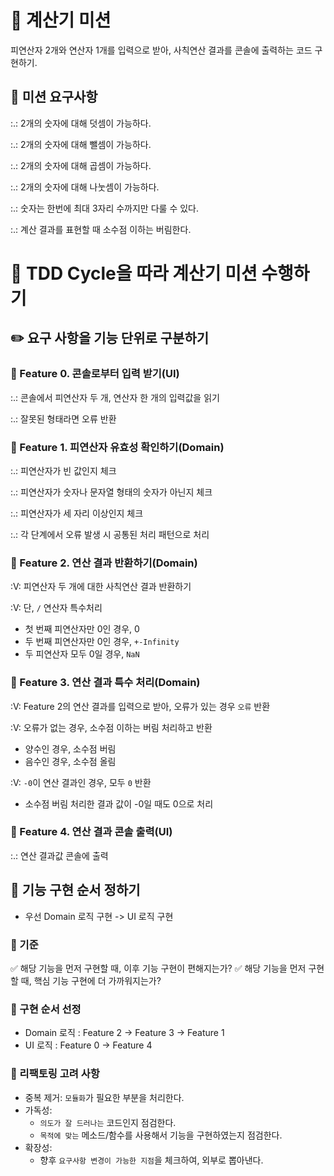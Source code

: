 # 🧮 계산기 미션

피연산자 2개와 연산자 1개를 입력으로 받아, 사칙연산 결과를 콘솔에 출력하는 코드 구현하기.

## 🎯 미션 요구사항

:.: 2개의 숫자에 대해 덧셈이 가능하다.

:.: 2개의 숫자에 대해 뺄셈이 가능하다.

:.: 2개의 숫자에 대해 곱셈이 가능하다.

:.: 2개의 숫자에 대해 나눗셈이 가능하다.

:.: 숫자는 한번에 최대 3자리 수까지만 다룰 수 있다.

:.: 계산 결과를 표현할 때 소수점 이하는 버림한다.

# 🔄 TDD Cycle을 따라 계산기 미션 수행하기

## ✏️ 요구 사항을 기능 단위로 구분하기

### 📌 Feature 0. 콘솔로부터 입력 받기(UI)

:.: 콘솔에서 피연산자 두 개, 연산자 한 개의 입력값을 읽기

:.: 잘못된 형태라면 오류 반환

### 📌 Feature 1. 피연산자 유효성 확인하기(Domain)

:.: 피연산자가 빈 값인지 체크

:.: 피연산자가 숫자나 문자열 형태의 숫자가 아닌지 체크

:.: 피연산자가 세 자리 이상인지 체크

:.: 각 단계에서 오류 발생 시 공통된 처리 패턴으로 처리

### 📌 Feature 2. 연산 결과 반환하기(Domain)

:V: 피연산자 두 개에 대한 사칙연산 결과 반환하기

:V: 단, `/` 연산자 특수처리

-   첫 번째 피연산자만 0인 경우, 0
-   두 번째 피연산자만 0인 경우, `+-Infinity`
-   두 피연산자 모두 0일 경우, `NaN`

### 📌 Feature 3. 연산 결과 특수 처리(Domain)

:V: Feature 2의 연산 결과를 입력으로 받아, 오류가 있는 경우 `오류` 반환

:V: 오류가 없는 경우, 소수점 이하는 버림 처리하고 반환

-   양수인 경우, 소수점 버림
-   음수인 경우, 소수점 올림

:V: `-0`이 연산 결과인 경우, 모두 `0` 반환

-   소수점 버림 처리한 결과 값이 -0일 때도 0으로 처리

### 📌 Feature 4. 연산 결과 콘솔 출력(UI)

:.: 연산 결과값 콘솔에 출력

## 🔢 기능 구현 순서 정하기

-   우선 Domain 로직 구현 -> UI 로직 구현

### 📌 기준

✅ 해당 기능을 먼저 구현할 때, 이후 기능 구현이 편해지는가?
✅ 해당 기능을 먼저 구현할 때, 핵심 기능 구현에 더 가까워지는가?

### 📌 구현 순서 선정

-   Domain 로직 : Feature 2 -> Feature 3 -> Feature 1
-   UI 로직 : Feature 0 -> Feature 4

### 📌 리팩토링 고려 사항

-   중복 제거: `모듈화`가 필요한 부분을 처리한다.
-   가독성:
    -   `의도가 잘 드러나는` 코드인지 점검한다.
    -   `목적에 맞는` 메소드/함수를 사용해서 기능을 구현하였는지 점검한다.
-   확장성:
    -   향후 `요구사항 변경이 가능한 지점`을 체크하여, 외부로 뽑아낸다.
